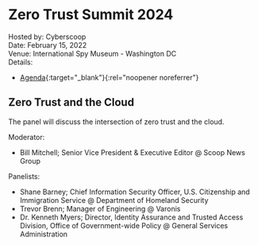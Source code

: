 # Zero Trust Summit 2024
Hosted by: Cyberscoop<br>
Date: February 15, 2022<br>
Venue: International Spy Museum - Washington DC<br>
Details: 
- [Agenda](https://zerotrustsummit.upgather.com/agenda/){:target="_blank"}{:rel="noopener noreferrer"} 

## Zero Trust and the Cloud
The panel will discuss the intersection of zero trust and the cloud.

Moderator: 
- Bill Mitchell; Senior Vice President & Executive Editor @ Scoop News Group

Panelists:
- Shane Barney; Chief Information Security Officer, U.S. Citizenship and Immigration Service @ Department of Homeland Security
- Trevor Brenn; Manager of Engineering @ Varonis
- Dr. Kenneth Myers; Director, Identity Assurance and Trusted Access Division, Office of Government-wide Policy @ General Services Administration
